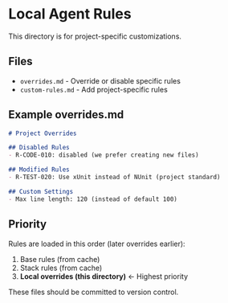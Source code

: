 # Local Agent Rules

This directory is for project-specific customizations.

## Files

- `overrides.md` - Override or disable specific rules
- `custom-rules.md` - Add project-specific rules

## Example overrides.md

```markdown
# Project Overrides

## Disabled Rules
- R-CODE-010: disabled (we prefer creating new files)

## Modified Rules
- R-TEST-020: Use xUnit instead of NUnit (project standard)

## Custom Settings
- Max line length: 120 (instead of default 100)
```

## Priority

Rules are loaded in this order (later overrides earlier):
1. Base rules (from cache)
2. Stack rules (from cache)
3. **Local overrides (this directory)** ← Highest priority

These files should be committed to version control.
